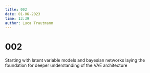 ```yaml
---
title: 002
date: 01-06-2023
time: 13:39
author: Luca Trautmann
---
```

# 002
Starting with latent variable models and bayesian networks laying the foundation for deeper understanding of the VAE architecture
